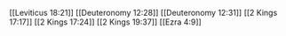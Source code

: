 [[Leviticus 18:21]]
[[Deuteronomy 12:28]]
[[Deuteronomy 12:31]]
[[2 Kings 17:17]]
[[2 Kings 17:24]]
[[2 Kings 19:37]]
[[Ezra 4:9]]
